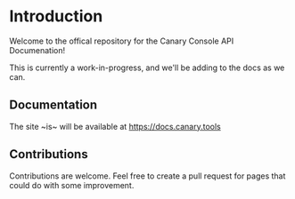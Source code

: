 # Introduction

Welcome to the offical repository for the Canary Console API Documenation!

This is currently a work-in-progress, and we'll be adding to the docs as we can.

## Documentation

The site ~is~ will be available at https://docs.canary.tools

## Contributions

Contributions are welcome. Feel free to create a pull request for pages that could do with some improvement.

